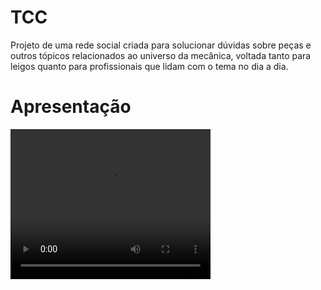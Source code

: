 # TCC
Projeto de uma rede social criada para solucionar dúvidas sobre peças e outros tópicos relacionados ao universo da mecânica, voltada tanto para leigos quanto para profissionais que lidam com o tema no dia a dia. 

# Apresentação
<video width="320" height="240" controls>
  <source src="[movie.mp4](https://www.youtube.com/watch?v=XAk99aQ7P9Y)" type="video/mp4">
Your browser does not support the video tag.
</video>
